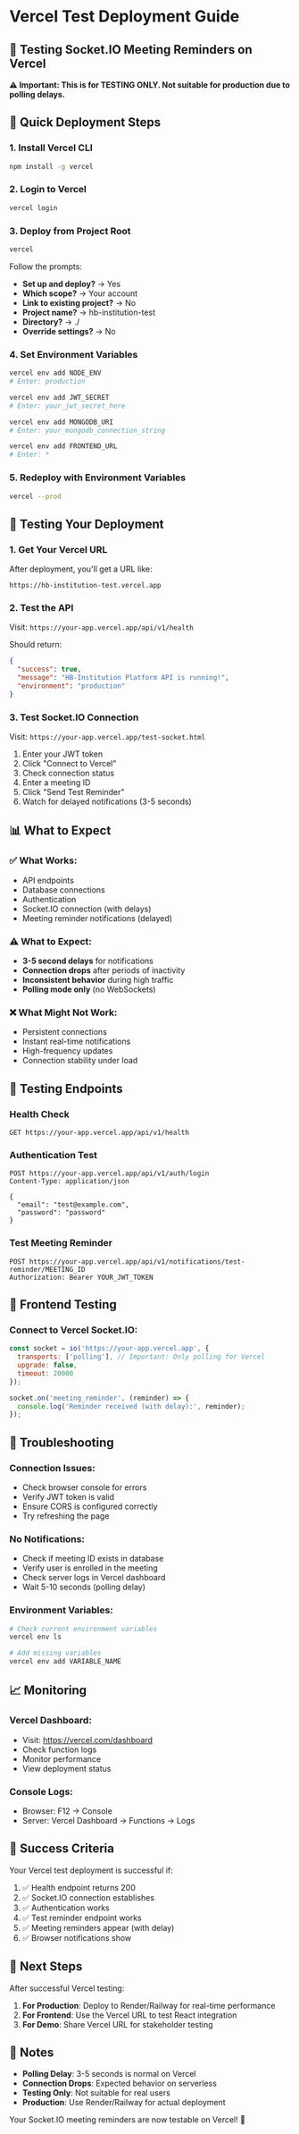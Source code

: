 # Vercel Test Deployment Guide

## 🧪 Testing Socket.IO Meeting Reminders on Vercel

**⚠️ Important: This is for TESTING ONLY. Not suitable for production due to polling delays.**

## 🚀 Quick Deployment Steps

### 1. Install Vercel CLI
```bash
npm install -g vercel
```

### 2. Login to Vercel
```bash
vercel login
```

### 3. Deploy from Project Root
```bash
vercel
```

Follow the prompts:
- **Set up and deploy?** → Yes
- **Which scope?** → Your account
- **Link to existing project?** → No
- **Project name?** → hb-institution-test
- **Directory?** → ./
- **Override settings?** → No

### 4. Set Environment Variables
```bash
vercel env add NODE_ENV
# Enter: production

vercel env add JWT_SECRET
# Enter: your_jwt_secret_here

vercel env add MONGODB_URI
# Enter: your_mongodb_connection_string

vercel env add FRONTEND_URL
# Enter: *
```

### 5. Redeploy with Environment Variables
```bash
vercel --prod
```

## 🧪 Testing Your Deployment

### 1. Get Your Vercel URL
After deployment, you'll get a URL like:
```
https://hb-institution-test.vercel.app
```

### 2. Test the API
Visit: `https://your-app.vercel.app/api/v1/health`

Should return:
```json
{
  "success": true,
  "message": "HB-Institution Platform API is running!",
  "environment": "production"
}
```

### 3. Test Socket.IO Connection
Visit: `https://your-app.vercel.app/test-socket.html`

1. Enter your JWT token
2. Click "Connect to Vercel"
3. Check connection status
4. Enter a meeting ID
5. Click "Send Test Reminder"
6. Watch for delayed notifications (3-5 seconds)

## 📊 What to Expect

### ✅ What Works:
- API endpoints
- Database connections
- Authentication
- Socket.IO connection (with delays)
- Meeting reminder notifications (delayed)

### ⚠️ What to Expect:
- **3-5 second delays** for notifications
- **Connection drops** after periods of inactivity
- **Inconsistent behavior** during high traffic
- **Polling mode only** (no WebSockets)

### ❌ What Might Not Work:
- Persistent connections
- Instant real-time notifications
- High-frequency updates
- Connection stability under load

## 🔧 Testing Endpoints

### Health Check
```
GET https://your-app.vercel.app/api/v1/health
```

### Authentication Test
```
POST https://your-app.vercel.app/api/v1/auth/login
Content-Type: application/json

{
  "email": "test@example.com",
  "password": "password"
}
```

### Test Meeting Reminder
```
POST https://your-app.vercel.app/api/v1/notifications/test-reminder/MEETING_ID
Authorization: Bearer YOUR_JWT_TOKEN
```

## 📱 Frontend Testing

### Connect to Vercel Socket.IO:
```javascript
const socket = io('https://your-app.vercel.app', {
  transports: ['polling'], // Important: Only polling for Vercel
  upgrade: false,
  timeout: 20000
});

socket.on('meeting_reminder', (reminder) => {
  console.log('Reminder received (with delay):', reminder);
});
```

## 🐛 Troubleshooting

### Connection Issues:
- Check browser console for errors
- Verify JWT token is valid
- Ensure CORS is configured correctly
- Try refreshing the page

### No Notifications:
- Check if meeting ID exists in database
- Verify user is enrolled in the meeting
- Check server logs in Vercel dashboard
- Wait 5-10 seconds (polling delay)

### Environment Variables:
```bash
# Check current environment variables
vercel env ls

# Add missing variables
vercel env add VARIABLE_NAME
```

## 📈 Monitoring

### Vercel Dashboard:
- Visit: https://vercel.com/dashboard
- Check function logs
- Monitor performance
- View deployment status

### Console Logs:
- Browser: F12 → Console
- Server: Vercel Dashboard → Functions → Logs

## 🎯 Success Criteria

Your Vercel test deployment is successful if:

1. ✅ Health endpoint returns 200
2. ✅ Socket.IO connection establishes
3. ✅ Authentication works
4. ✅ Test reminder endpoint works
5. ✅ Meeting reminders appear (with delay)
6. ✅ Browser notifications show

## 🚀 Next Steps

After successful Vercel testing:

1. **For Production**: Deploy to Render/Railway for real-time performance
2. **For Frontend**: Use the Vercel URL to test React integration
3. **For Demo**: Share Vercel URL for stakeholder testing

## 📝 Notes

- **Polling Delay**: 3-5 seconds is normal on Vercel
- **Connection Drops**: Expected behavior on serverless
- **Testing Only**: Not suitable for real users
- **Production**: Use Render/Railway for actual deployment

Your Socket.IO meeting reminders are now testable on Vercel! 🎉
